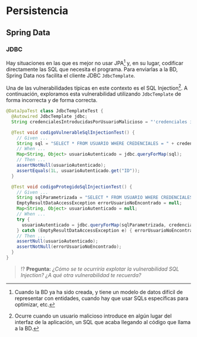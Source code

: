 # Persistencia
## Spring Data
### JDBC

Hay situaciones en las que es mejor no usar JPA[^1] y, en su lugar, codificar directamente las SQL que necesita el programa. Para enviarlas a la BD, Spring Data nos facilita el cliente JDBC `JdbcTemplate`.

Una de las vulnerabilidades típicas en este contexto es el SQL Injection[^2]. A continuación, exploramos esta vulnerabilidad utilizando `JdbcTemplate` de forma incorrecta y de forma correcta.

```java
@DataJpaTest class JdbcTemplateTest {
  @Autowired JdbcTemplate jdbc;
  String credencialesIntroducidasPorUsuarioMalicioso = "'credenciales incorrectas' OR ID = 1";

  @Test void codigoVulnerableSqlInjectionTest() {
    // Given ...
    String sql = "SELECT * FROM USUARIO WHERE CREDENCIALES = " + credencialesIntroducidasPorUsuarioMalicioso;
    // When ...
    Map<String, Object> usuarioAutenticado = jdbc.queryForMap(sql);
    // Then ...
    assertNotNull(usuarioAutenticado);
    assertEquals(1L, usuarioAutenticado.get("ID"));
  }

  @Test void codigoProtegidoSqlInjectionTest() {
    // Given ...
    String sqlParametrizada = "SELECT * FROM USUARIO WHERE CREDENCIALES = ?";
    EmptyResultDataAccessException errorUsuarioNoEncontrado = null;
    Map<String, Object> usuarioAutenticado = null;
    // When ...
    try {
      usuarioAutenticado = jdbc.queryForMap(sqlParametrizada, credencialesIntroducidasPorUsuarioMalicioso);
    } catch (EmptyResultDataAccessException e) { errorUsuarioNoEncontrado = e; }
    // Then ...
    assertNull(usuarioAutenticado);
    assertNotNull(errorUsuarioNoEncontrado);
  }
}
```

> ⁉️ **Pregunta:** _¿Cómo se te ocurriría explotar la vulnerabilidad SQL Injection? ¿A qué otra vulnerabilidad te recuerda?_

[^1]: Cuando la BD ya ha sido creada, y tiene un modelo de datos difícil de representar con entidades, cuando hay que usar SQLs específicas para optimizar, etc.

[^2]: Ocurre cuando un usuario malicioso introduce en algún lugar del interfaz de la aplicación, un SQL que acaba llegando al código que llama a la BD.